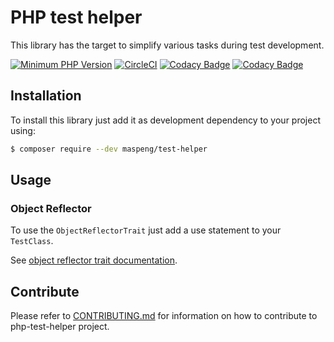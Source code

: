 # PHP test helper

This library has the target to simplify various tasks during test development.

[![Minimum PHP Version](https://img.shields.io/badge/PHP-%3E%3D7.2.0%20%7C%20%3E%3D8.0.0-blue.svg)](https://php.net/)
[![CircleCI](https://circleci.com/gh/MaSpeng/php-test-helper.svg?style=svg)](https://circleci.com/gh/MaSpeng/php-test-helper)
[![Codacy Badge](https://api.codacy.com/project/badge/Grade/75aac3875a45420e9cdb2b4935af872f)](https://www.codacy.com/app/marco.spengler/php-test-helper?utm_source=github.com&utm_medium=referral&utm_content=MaSpeng/php-test-helper&utm_campaign=Badge_Grade)
[![Codacy Badge](https://api.codacy.com/project/badge/Coverage/75aac3875a45420e9cdb2b4935af872f)](https://www.codacy.com/app/marco.spengler/php-test-helper?utm_source=github.com&utm_medium=referral&utm_content=MaSpeng/php-test-helper&utm_campaign=Badge_Coverage)

## Installation

To install this library just add it as development dependency to your project using:

```bash
$ composer require --dev maspeng/test-helper
```

## Usage

### Object Reflector

To use the `ObjectReflectorTrait` just add a use statement to your `TestClass`.

See [object reflector trait documentation](docs/object-reflector.md).

## Contribute

Please refer to [CONTRIBUTING.md](.github/CONTRIBUTE.md) for information on how to contribute to php-test-helper project.
